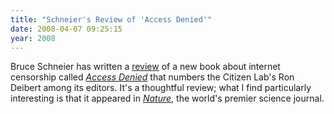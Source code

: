 ```yaml
---
title: "Schneier's Review of 'Access Denied'"
date: 2008-04-07 09:25:15
year: 2008
---
```

Bruce Schneier has written a <a href="http://www.schneier.com/blog/archives/2008/04/internet_censor.html">review</a> of a new book about internet censorship called <a href="http://www.amazon.com/Access-Denied-Filtering-Information-Revolution/dp/0262541963"><em>Access Denied</em></a> that numbers the Citizen Lab's Ron Deibert among its editors. It's a thoughtful review; what I find particularly interesting is that it appeared in <a href="http://www.nature.com"><em>Nature</em></a>, the world's premier science journal.
